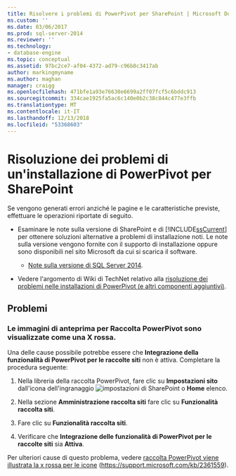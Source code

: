 ```yaml
---
title: Risolvere i problemi di PowerPivot per SharePoint | Microsoft Docs
ms.custom: ''
ms.date: 03/06/2017
ms.prod: sql-server-2014
ms.reviewer: ''
ms.technology:
- database-engine
ms.topic: conceptual
ms.assetid: 97bc2ce7-af04-4372-ad79-c96b8c3417ab
author: markingmyname
ms.author: maghan
manager: craigg
ms.openlocfilehash: 471bfe1a93e76630e6699a2ff07fcf5c6bddc913
ms.sourcegitcommit: 334cae1925fa5ac6c140e0b2c38c844c477e3ffb
ms.translationtype: MT
ms.contentlocale: it-IT
ms.lasthandoff: 12/13/2018
ms.locfileid: "53368603"
---
```

# <a name="troubleshoot-a-powerpivot-for-sharepoint-installation"></a>Risoluzione dei problemi di un'installazione di PowerPivot per SharePoint
  Se vengono generati errori anziché le pagine e le caratteristiche previste, effettuare le operazioni riportate di seguito.  
  
-   Esaminare le note sulla versione di SharePoint e di [!INCLUDE[ssCurrent](../../includes/sscurrent-md.md)] per ottenere soluzioni alternative a problemi di installazione noti. Le note sulla versione vengono fornite con il supporto di installazione oppure sono disponibili nel sito Microsoft da cui si scarica il software.  
  
    -   [Note sulla versione di SQL Server 2014](https://technet.microsoft.com/library/dn169381\(v=sql.15\).aspx).  
  
-   Vedere l'argomento di Wiki di TechNet relativo alla [risoluzione dei problemi nelle installazioni di PowerPivot (e altri componenti aggiuntivi)](https://social.technet.microsoft.com/wiki/contents/articles/13737.troubleshooting-installations-of-powerpivot-and-other-add-ins.aspx).  
  
## <a name="issues"></a>Problemi  
  
### <a name="powerpivot-gallery-thumbnail-images-show-as-a-red-x"></a>Le immagini di anteprima per Raccolta PowerPivot sono visualizzate come una X rossa.  
 Una delle cause possibile potrebbe essere che **Integrazione della funzionalità di PowerPivot per le raccolte siti** non è attiva. Completare la procedura seguente:  
  
1.  Nella libreria della raccolta PowerPivot, fare clic su **Impostazioni sito** dall'icona dell'ingranaggio ![impostazioni di SharePoint](../../../2014/analysis-services/media/as-sharepoint2013-settings-gear.gif "impostazioni di SharePoint") o **Home** elenco.  
  
2.  Nella sezione **Amministrazione raccolta siti** fare clic su **Funzionalità raccolta siti**.  
  
3.  Fare clic su **Funzionalità raccolta siti**.  
  
4.  Verificare che **Integrazione delle funzionalità di PowerPivot per le raccolte siti** sia **Attiva**.  
  
 Per ulteriori cause di questo problema, vedere [raccolta PowerPivot viene illustrata la x rossa per le icone](https://support.microsoft.com/kb/2361559) (https://support.microsoft.com/kb/2361559).  
  
  
